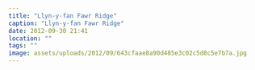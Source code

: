 ```yaml
---
title: "Llyn-y-fan Fawr Ridge"
caption: "Llyn-y-fan Fawr Ridge"
date: 2012-09-30 21:41
location: ""
tags: ""
image: assets/uploads/2012/09/643cfaae8a90d485e3c02c5d8c5e7b7a.jpg
---
```

